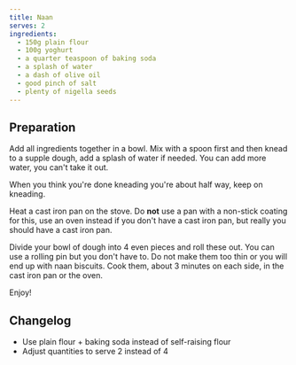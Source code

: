 ```yaml
---
title: Naan
serves: 2
ingredients:
  - 150g plain flour
  - 100g yoghurt
  - a quarter teaspoon of baking soda
  - a splash of water
  - a dash of olive oil
  - good pinch of salt
  - plenty of nigella seeds
---
```


## Preparation

Add all ingredients together in a bowl. Mix with a spoon first and then knead to
a supple dough, add a splash of water if needed. You can add more water, you
can't take it out.

When you think you're done kneading you're about half way, keep on kneading.

Heat a cast iron pan on the stove. Do **not** use a pan with a non-stick coating
for this, use an oven instead if you don't have a cast iron pan, but really you
should have a cast iron pan.

Divide your bowl of dough into 4 even pieces and roll these out. You can use a
rolling pin but you don't have to. Do not make them too thin or you will end up
with naan biscuits. Cook them, about 3 minutes on each side, in the cast iron
pan or the oven.

Enjoy!

## Changelog

- Use plain flour + baking soda instead of self-raising flour
- Adjust quantities to serve 2 instead of 4
